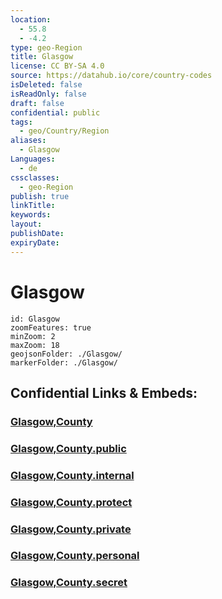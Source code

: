 ```yaml
---
location:
  - 55.8
  - -4.2
type: geo-Region
title: Glasgow
license: CC BY-SA 4.0
source: https://datahub.io/core/country-codes
isDeleted: false
isReadOnly: false
draft: false
confidential: public
tags:
  - geo/Country/Region
aliases:
  - Glasgow
Languages:
  - de
cssclasses:
  - geo-Region
publish: true
linkTitle:
keywords:
layout:
publishDate:
expiryDate:
---
```


# Glasgow

```leaflet
id: Glasgow
zoomFeatures: true 
minZoom: 2 
maxZoom: 18
geojsonFolder: ./Glasgow/
markerFolder: ./Glasgow/
```


## Confidential Links & Embeds: 

### [Glasgow,County](/_Standards/Earth/Continent/Europe/Europe~North/UK/Scotland/counties~Scotland/Glasgow,County.md) 

### [Glasgow,County.public](/_public/Earth/Continent/Europe/Europe~North/UK/Scotland/counties~Scotland/Glasgow,County.public.md) 

### [Glasgow,County.internal](/_internal/Earth/Continent/Europe/Europe~North/UK/Scotland/counties~Scotland/Glasgow,County.internal.md) 

### [Glasgow,County.protect](/_protect/Earth/Continent/Europe/Europe~North/UK/Scotland/counties~Scotland/Glasgow,County.protect.md) 

### [Glasgow,County.private](/_private/Earth/Continent/Europe/Europe~North/UK/Scotland/counties~Scotland/Glasgow,County.private.md) 

### [Glasgow,County.personal](/_personal/Earth/Continent/Europe/Europe~North/UK/Scotland/counties~Scotland/Glasgow,County.personal.md) 

### [Glasgow,County.secret](/_secret/Earth/Continent/Europe/Europe~North/UK/Scotland/counties~Scotland/Glasgow,County.secret.md)

